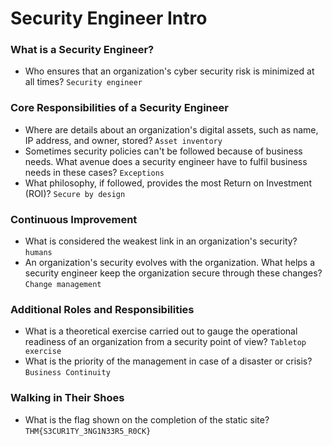 # Security Engineer Intro

### What is a Security Engineer?
- Who ensures that an organization's cyber security risk is minimized at all times? `Security engineer`

### Core Responsibilities of a Security Engineer
- Where are details about an organization's digital assets, such as name, IP address, and owner, stored? `Asset inventory`
- Sometimes security policies can't be followed because of business needs. What avenue does a security engineer have to fulfil business needs in these cases? `Exceptions`
- What philosophy, if followed, provides the most Return on Investment (ROI)? `Secure by design`

### Continuous Improvement
- What is considered the weakest link in an organization's security? `humans`
- An organization's security evolves with the organization. What helps a security engineer keep the organization secure through these changes? `Change management`

### Additional Roles and Responsibilities
- What is a theoretical exercise carried out to gauge the operational readiness of an organization from a security point of view? `Tabletop exercise`
- What is the priority of the management in case of a disaster or crisis? `Business Continuity`

### Walking in Their Shoes
- What is the flag shown on the completion of the static site? `THM{S3CUR1TY_3NG1N33R5_R0CK}`
 

